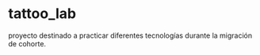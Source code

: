 # tattoo_lab
proyecto destinado a practicar diferentes tecnologías durante la migración de cohorte.
